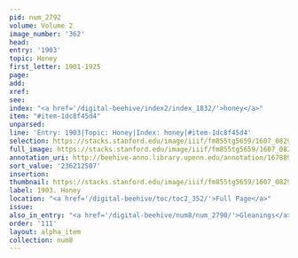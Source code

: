 ```yaml
---
pid: num_2792
volume: Volume 2
image_number: '362'
head:
entry: '1903'
topic: Honey
first_letter: 1901-1925
page:
add:
xref:
see:
index: "<a href='/digital-beehive/index2/index_1832/'>honey</a>"
item: "#item-1dc8f45d4"
unparsed:
line: 'Entry: 1903|Topic: Honey|Index: honey|#item-1dc8f45d4'
selection: https://stacks.stanford.edu/image/iiif/fm855tg5659/1607_0829/920,2507,2712,282/full/0/default.jpg
full_image: https://stacks.stanford.edu/image/iiif/fm855tg5659/1607_0829/full/full/0/default.jpg
annotation_uri: http://beehive-anno.library.upenn.edu/annotation/1678898004609
sort_value: '236212507'
insertion:
thumbnail: https://stacks.stanford.edu/image/iiif/fm855tg5659/1607_0829/920,2507,600,180/250,/0/default.jpg
label: 1903. Honey
location: "<a href='/digital-beehive/toc/toc2_352/'>Full Page</a>"
issue:
also_in_entry: "<a href='/digital-beehive/num8/num_2790/'>Gleanings</a>|<a href='/digital-beehive/num8/num_2791/'>Jacob</a>"
order: '111'
layout: alpha_item
collection: num8
---
```

